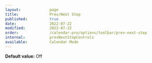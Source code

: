 ```yaml
---
layout:             page
title:              Prev/Next Step
published:          true
date:               2022-07-22
modified:           2022-07-22
order:              /calendar-pro/options/toolbar/prev-next-step
internal:           prevNextStepControls
available:          Calendar Mode
---
```

**Default value:** Off
